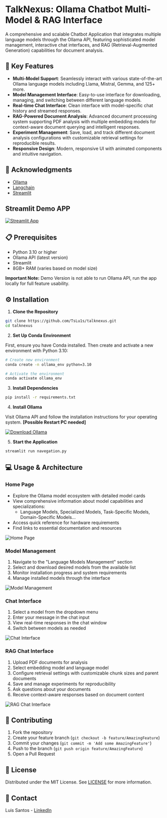 # TalkNexus: Ollama Chatbot Multi-Model & RAG Interface

A comprehensive and scalable Chatbot Application that integrates multiple language models through the Ollama API, featuring sophisticated model management, interactive chat interfaces, and RAG (Retrieval-Augmented Generation) capabilities for document analysis.

## 🌟 Key Features

- **Multi-Model Support**: Seamlessly interact with various state-of-the-art Ollama language models including Llama, Mistral, Gemma, and 125+ more.
- **Model Management Interface**: Easy-to-use interface for downloading, managing, and switching between different language models.
- **Real-time Chat Interface**:  Clean interface with model-specific chat history and streamed responses.
- **RAG-Powered Document Analysis**: Advanced document processing system supporting PDF analysis with multiple embedding models for context-aware document querying and intelligent responses.
- **Experiment Management**: Save, load, and track different document analysis configurations with customizable retrieval settings for reproducible results.
- **Responsive Design**: Modern, responsive UI with animated components and intuitive navigation.

## 👏 Acknowledgments

* [Ollama](https://ollama.com/)
* [Langchain](https://langchain.com/)
* [Streamlit](https://streamlit.io/)  

## Streamlit Demo APP

[![Streamlit App](https://static.streamlit.io/badges/streamlit_badge_black_white.svg)](https://talknexus-ai.streamlit.app/)

## 📋 Prerequisites

- Python 3.10 or higher
- Ollama API (latest version)
- Streamlit
- 8GB+ RAM (varies based on model size)

**Important Note:** Demo Version is not able to run Ollama API, run the app locally for full feature usability.

## ⚙️ Installation

1. **Clone the Repository**
```bash
git clone https://github.com/TsLu1s/talknexus.git
cd talknexus
```

2. **Set Up Conda Environment**

First, ensure you have Conda installed. Then create and activate a new environment with Python 3.10:

```bash
# Create new environment
conda create -n ollama_env python=3.10

# Activate the environment
conda activate ollama_env
```

3. **Install Dependencies**
```bash
pip install -r requirements.txt
```

4. **Install Ollama**
   
Visit Ollama API and follow the installation instructions for your operating system. **[Possible Restart PC needed]**


<div align="left">
   
[![Download Ollama](https://img.shields.io/badge/DOWNLOAD-OLLAMA-grey?style=for-the-badge&labelColor=black)](https://ollama.com/download)

</div>

5. **Start the Application**
```bash
streamlit run navegation.py
```

## 💻 Usage & Architecture

### Home Page
- Explore the Ollama model ecosystem with detailed model cards
- View comprehensive information about model capabilities and specializations:
  - Language Models, Specialized Models, Task-Specific Models, Domain-Specific Models...
- Access quick reference for hardware requirements
- Find links to essential documentation and resources

![Home Page](https://github.com/TsLu1s/talknexus/blob/main/imgs/home_page.jpg)

### Model Management
1. Navigate to the "Language Models Management" section
2. Select and download desired models from the available list
3. Monitor installation progress and system requirements
4. Manage installed models through the interface

![Model Management](https://github.com/TsLu1s/talknexus/blob/main/imgs/models_page.jpg)

### Chat Interface
1. Select a model from the dropdown menu
2. Enter your message in the chat input
3. View real-time responses in the chat window
4. Switch between models as needed

![Chat Interface](https://github.com/TsLu1s/talknexus/blob/main/imgs/chat_page.jpg)

### RAG Chat Interface

1. Upload PDF documents for analysis
2. Select embedding model and language model
3. Configure retrieval settings with customizable chunk sizes and parent documents
4. Save and manage experiments for reproducibility
5. Ask questions about your documents
6. Receive context-aware responses based on document content

![RAG Chat Interface](https://github.com/TsLu1s/talknexus/blob/main/imgs/rag_page.jpg)

## 🤝 Contributing

1. Fork the repository
2. Create your feature branch (`git checkout -b feature/AmazingFeature`)
3. Commit your changes (`git commit -m 'Add some AmazingFeature'`)
4. Push to the branch (`git push origin feature/AmazingFeature`)
5. Open a Pull Request

## 📄 License

Distributed under the MIT License. See [LICENSE](https://github.com/TsLu1s/talknexus/blob/main/LICENSE) for more information.

## 🔗 Contact 
 
Luis Santos - [LinkedIn](https://www.linkedin.com/in/lu%C3%ADsfssantos/)
